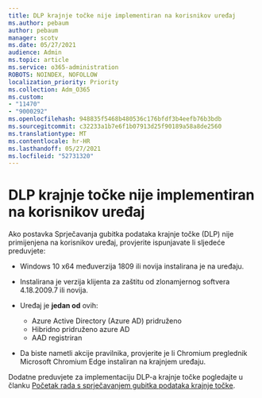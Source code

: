 ```yaml
---
title: DLP krajnje točke nije implementiran na korisnikov uređaj
ms.author: pebaum
author: pebaum
manager: scotv
ms.date: 05/27/2021
audience: Admin
ms.topic: article
ms.service: o365-administration
ROBOTS: NOINDEX, NOFOLLOW
localization_priority: Priority
ms.collection: Adm_O365
ms.custom:
- "11470"
- "9000292"
ms.openlocfilehash: 948835f5468b480536c176bfdf3b4eefb76b3bdb
ms.sourcegitcommit: c32233a1b7e6f1b07913d25f90189a58a8de2560
ms.translationtype: MT
ms.contentlocale: hr-HR
ms.lasthandoff: 05/27/2021
ms.locfileid: "52731320"
---
```

# <a name="endpoint-dlp-not-deployed-to-users-device"></a>DLP krajnje točke nije implementiran na korisnikov uređaj

Ako postavka Sprječavanja gubitka podataka krajnje točke (DLP) nije primijenjena na korisnikov uređaj, provjerite ispunjavate li sljedeće preduvjete:

- Windows 10 x64 međuverzija 1809 ili novija instalirana je na uređaju.
- Instalirana je verzija klijenta za zaštitu od zlonamjernog softvera 4.18.2009.7 ili novija.
- Uređaj je **jedan od** ovih:
    
    - Azure Active Directory (Azure AD) pridruženo
    - Hibridno pridruženo azure AD
    - AAD registriran

- Da biste nametli akcije pravilnika, provjerite je li Chromium preglednik Microsoft Chromium Edge instaliran na krajnjem uređaju.

Dodatne preduvjete za implementaciju DLP-a krajnje točke pogledajte u članku [Početak rada s sprječavanjem gubitka podataka krajnje točke](/microsoft-365/compliance/endpoint-dlp-getting-started#prepare-your-endpoints).